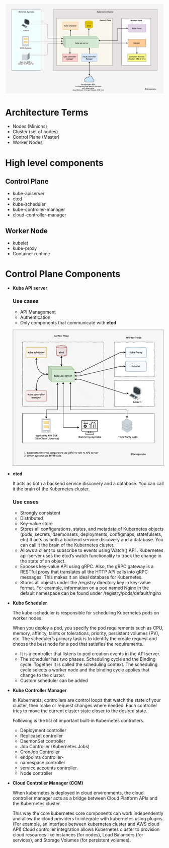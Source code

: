 ![alt text](https://github.com/hrOarr/Kubernetes-Certified-Application-Developer-CKAD-with-Tests/blob/f541a8f8c45a80b6cabadf026bb5e60b3a5ca3ae/Section%202%3A%20Core%20Concepts/k8s-architecture.drawio-1.png)

# Architecture Terms
 - Nodes (Minions)
 - Cluster (set of nodes)
 - Control Plane (Master)
 - Worker Nodes


# High level components
## Control Plane
 - kube-apiserver
 - etcd
 - kube-scheduler
 - kube-controller-manager
 - cloud-controller-manager

## Worker Node
 - kubelet
 - kube-proxy
 - Container runtime

# Control Plane Components
 - **Kube API server**
   ### Use cases
   - API Management
   - Authentication
   - Only components that communicate with **etcd**
     
   ![alt text](https://github.com/hrOarr/Kubernetes-Certified-Application-Developer-CKAD-with-Tests/blob/f2ed3c69c7d37a223e3f1c152e0826fcdc2e929f/Section%202%3A%20Core%20Concepts/kube-api-server.drawio-2.png)

- **etcd**
  
   It acts as both a backend service discovery and a database. You can call it the brain of the Kubernetes cluster.
   ### Use cases
    - Strongly consistent
    - Distributed
    - Key-value store
    - Stores all configurations, states, and metadata of Kubernetes objects (pods, secrets, daemonsets, deployments, configmaps, statefulsets, etc).It acts as both a backend service discovery and a database. You can call it the brain of the Kubernetes cluster.
    - Allows a client to subscribe to events using Watch() API . Kubernetes api-server uses the etcd’s watch functionality to track the change in the state of an object.
    - Exposes key-value API using gRPC. Also, the gRPC gateway is a RESTful proxy that translates all the HTTP API calls into gRPC messages. This makes it an ideal database for Kubernetes.
    - Stores all objects under the /registry directory key in key-value format. For example, information on a pod named Nginx in the default namespace can be found under /registry/pods/default/nginx
  
- **Kube Scheduler**
  
   The kube-scheduler is responsible for scheduling Kubernetes pods on worker nodes.

   When you deploy a pod, you specify the pod requirements such as CPU, memory, affinity, taints or tolerations, priority, persistent volumes (PV),  etc. The scheduler’s primary task is to identify the create request and choose the best node for a pod that satisfies the requirements.
   - It is a controller that listens to pod creation events in the API server.
   - The scheduler has two phases. Scheduling cycle and the Binding cycle. Together it is called the scheduling context. The scheduling cycle selects a worker node and the binding cycle applies that change to the cluster.
   - Custom scheduler can be added

- **Kube Controller Manager**
  
   In Kubernetes, controllers are control loops that watch the state of your cluster, then make or request changes where needed. Each controller tries to move the current cluster state closer to the desired state.

   Following is the list of important built-in Kubernetes controllers.
   - Deployment controller
   - Replicaset controller
   - DaemonSet controller
   - Job Controller (Kubernetes Jobs)
   - CronJob Controller
   - endpoints controller-
   - namespace controller
   - service accounts controller.
   - Node controller
- **Cloud Controller Manager (CCM)**
  
   When kubernetes is deployed in cloud environments, the cloud controller manager acts as a bridge between Cloud Platform APIs and the Kubernetes cluster.

   This way the core kubernetes core components can work independently and allow the cloud providers to integrate with kubernetes using plugins. (For example, an interface between kubernetes cluster and AWS cloud API)
   Cloud controller integration allows Kubernetes cluster to provision cloud resources like instances (for nodes), Load Balancers (for services), and Storage Volumes (for persistent volumes).
